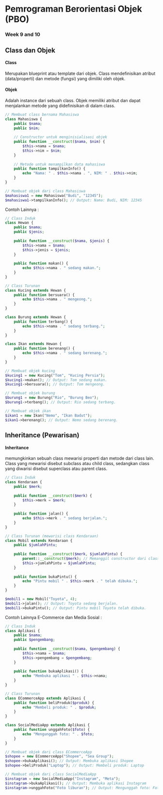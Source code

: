 # Pemrograman Berorientasi Objek (PBO)

### Week 9 and 10

## Class dan Objek

#### Class 
Merupakan blueprint atau template dari objek. Class mendefinisikan atribut (data/properti) dan metode (fungsi) yang dimiliki oleh objek.

#### Objek 
Adalah instance dari sebuah class. Objek memiliki atribut dan dapat menjalankan metode yang didefinisikan di dalam class.

```php
// Membuat class bernama Mahasiswa
class Mahasiswa {
    public $nama;
    public $nim;
    
    // Constructor untuk menginisialisasi objek
    public function __construct($nama, $nim) {
        $this->nama = $nama;
        $this->nim = $nim;
    }
    
    // Metode untuk menampilkan data mahasiswa
    public function tampilkanInfo() {
        echo "Nama: " . $this->nama . ", NIM: " . $this->nim;
    }
}

// Membuat objek dari class Mahasiswa
$mahasiswa1 = new Mahasiswa("Budi", "12345");
$mahasiswa1->tampilkanInfo(); // Output: Nama: Budi, NIM: 12345
```

Contoh Lainnya :
```php
// Class Induk
class Hewan {
    public $nama;
    public $jenis;
    
    public function __construct($nama, $jenis) {
        $this->nama = $nama;
        $this->jenis = $jenis;
    }
    
    public function makan() {
        echo $this->nama . " sedang makan.";
    }
}

// Class Turunan
class Kucing extends Hewan {
    public function bersuara() {
        echo $this->nama . " mengeong.";
    }
}

class Burung extends Hewan {
    public function terbang() {
        echo $this->nama . " sedang terbang.";
    }
}

class Ikan extends Hewan {
    public function berenang() {
        echo $this->nama . " sedang berenang.";
    }
}

// Membuat objek kucing
$kucing1 = new Kucing("Tom", "Kucing Persia");
$kucing1->makan(); // Output: Tom sedang makan.
$kucing1->bersuara(); // Output: Tom mengeong.

// Membuat objek burung
$burung1 = new Burung("Rio", "Burung Beo");
$burung1->terbang(); // Output: Rio sedang terbang.

// Membuat objek ikan
$ikan1 = new Ikan("Nemo", "Ikan Badut");
$ikan1->berenang(); // Output: Nemo sedang berenang.

```
## Inheritance (Pewarisan)

#### Inheritance 
memungkinkan sebuah class mewarisi properti dan metode dari class lain. Class yang mewarisi disebut subclass atau child class, sedangkan class yang diwarisi disebut superclass atau parent class.

```php
// Class Induk
class Kendaraan {
    public $merk;
    
    public function __construct($merk) {
        $this->merk = $merk;
    }
    
    public function jalan() {
        echo $this->merk . " sedang berjalan.";
    }
}

// Class Turunan (mewarisi class Kendaraan)
class Mobil extends Kendaraan {
    public $jumlahPintu;
    
    public function __construct($merk, $jumlahPintu) {
        parent::__construct($merk); // Memanggil constructor dari class parent
        $this->jumlahPintu = $jumlahPintu;
    }
    
    public function bukaPintu() {
        echo "Pintu mobil " . $this->merk . " telah dibuka.";
    }
}

$mobil1 = new Mobil("Toyota", 4);
$mobil1->jalan(); // Output: Toyota sedang berjalan.
$mobil1->bukaPintu(); // Output: Pintu mobil Toyota telah dibuka.
```

Contoh Lainnya E-Commerce dan Media Sosial :
```php
// Class Induk
class Aplikasi {
    public $nama;
    public $pengembang;
    
    public function __construct($nama, $pengembang) {
        $this->nama = $nama;
        $this->pengembang = $pengembang;
    }
    
    public function bukaAplikasi() {
        echo "Membuka aplikasi " . $this->nama;
    }
}

// Class Turunan
class ECommerceApp extends Aplikasi {
    public function beliProduk($produk) {
        echo "Membeli produk: " . $produk;
    }
}

class SocialMediaApp extends Aplikasi {
    public function unggahFoto($foto) {
        echo "Mengunggah foto: " . $foto;
    }
}

// Membuat objek dari class ECommerceApp
$shopee = new ECommerceApp("Shopee", "Sea Group");
$shopee->bukaAplikasi(); // Output: Membuka aplikasi Shopee
$shopee->beliProduk("Laptop"); // Output: Membeli produk: Laptop

// Membuat objek dari class SocialMediaApp
$instagram = new SocialMediaApp("Instagram", "Meta");
$instagram->bukaAplikasi(); // Output: Membuka aplikasi Instagram
$instagram->unggahFoto("Foto liburan"); // Output: Mengunggah foto: Foto liburan
```
